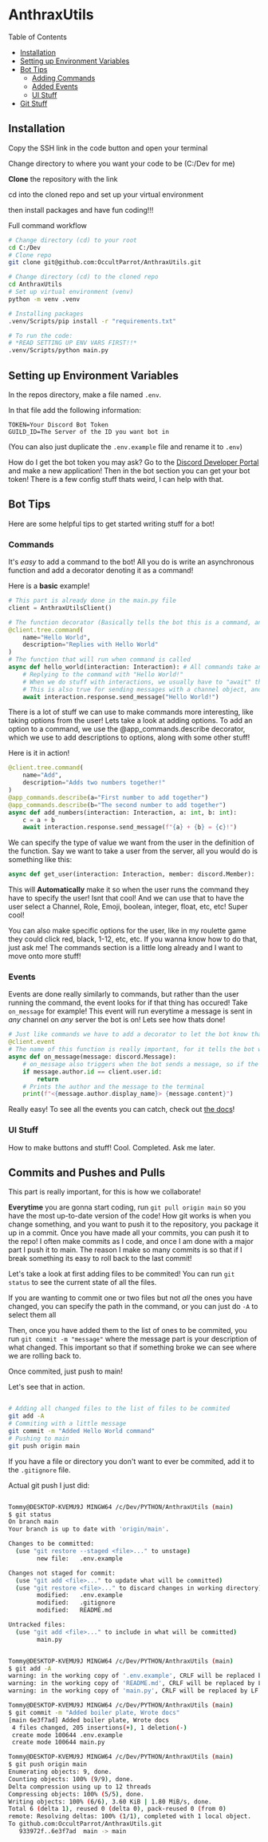 # AnthraxUtils

Table of Contents

- [Installation](#installation)
- [Setting up Environment Variables](#setting-up-environment-variables)
- [Bot Tips](#bot-tips)
  - [Adding Commands](#commands)
  - [Added Events](#events)
  - [UI Stuff](#ui-stuff)
- [Git Stuff](#commits-and-pushes-and-pulls)


## Installation

Copy the SSH link in the code button and open your terminal

Change directory to where you want your code to be (C:/Dev for me)

**Clone** the repository with the link

cd into the cloned repo and set up your virtual environment

then install packages and have fun coding!!!

Full command workflow
```Bash
# Change directory (cd) to your root
cd C:/Dev
# Clone repo
git clone git@github.com:OccultParrot/AnthraxUtils.git

# Change directory (cd) to the cloned repo
cd AnthraxUtils
# Set up virtual environment (venv)
python -m venv .venv

# Installing packages
.venv/Scripts/pip install -r "requirements.txt"

# To run the code:
# *READ SETTING UP ENV VARS FIRST!!*
.venv/Scripts/python main.py
```

## Setting up Environment Variables

In the repos directory, make a file named `.env`.

In that file add the following information:
```dotenv
TOKEN=Your Discord Bot Token
GUILD_ID=The Server of the ID you want bot in
```

(You can also just duplicate the `.env.example` file and rename it to `.env`)

How do I get the bot token you may ask? Go to the [Discord Developer Portal](https://discord.com/developers/) and make a new application! 
Then in the bot section you can get your bot token! There is a few config stuff thats weird, I can help with that.

## Bot Tips

Here are some helpful tips to get started writing stuff for a bot!

### Commands

It's *easy* to add a command to the bot! 
All you do is write an asynchronous function and add a decorator denoting it as a command!

Here is a **basic** example!

```py
# This part is already done in the main.py file
client = AnthraxUtilsClient()

# The function decorator (Basically tells the bot this is a command, and information about it)
@client.tree.command(
    name="Hello World",
    description="Replies with Hello World"
)
# The function that will run when command is called
async def hello_world(interaction: Interaction): # All commands take an interaction parameter
    # Replying to the command with "Hello World!"
    # When we do stuff with interactions, we usually have to "await" them
    # This is also true for sending messages with a channel object, and a lot more
    await interaction.response.send_message("Hello World!")
```

There is a lot of stuff we can use to make commands more interesting, like taking options from the user!
Lets take a look at adding options. To add an option to a command, we use the @app_commands.describe decorator,
which we use to add descriptions to options, along with some other stuff!

Here is it in action!

```py
@client.tree.command(
    name="Add",
    description="Adds two numbers together!"
)
@app_commands.describe(a="First number to add together")
@app_commands.describe(b="The second number to add together")
async def add_numbers(interaction: Interaction, a: int, b: int):
    c = a + b
    await interaction.response.send_message(f"{a} + {b} = {c}!")
```

We can specify the type of value we want from the user in the definition of the function. 
Say we want to take a user from the server, all you would do is something like this:
```py
async def get_user(interaction: Interaction, member: discord.Member):
```
This will **Automatically** make it so when the user runs the command they have to specify the user! Isnt that cool!
And we can use that to have the user select a Channel, Role, Emoji, boolean, integer, float, etc, etc! Super cool!

You can also make specific options for the user, like in my roulette game they could click red, black, 1-12, etc, etc. If you wanna know how to do that, just ask me! The commands section is a little long already and I want to move onto more stuff!

### Events
Events are done really similarly to commands, but rather than the user running the command, 
the event looks for if that thing has occured! Take `on_message` for example! 
This event will run everytime a message is sent in *any* channel on *any* server the bot is on!
Lets see how thats done!

```py
# Just like commands we have to add a decorator to let the bot know that its an event
@client.event
# The name of this function is really important, for it tells the bot what event to run it for
async def on_message(message: discord.Message):
    # on_message also triggers when the bot sends a message, so if the author is the bot we return
    if message.author.id == client.user.id:
        return
    # Prints the author and the message to the terminal
    print(f"<{message.author.display_name}> {message.content}")
```

Really easy! To see all the events you can catch, check out [the docs](https://discordpy.readthedocs.io/en/latest/api.html#event-reference)!

### UI Stuff

How to make buttons and stuff! Cool. Completed. Ask me later.

## Commits and Pushes and Pulls

This part is really important, for this is how we collaborate!

**Everytime** you are gonna start coding, run `git pull origin main` so you have the most up-to-date version of the code!
How git works is when you change something, and you want to push it to the repository, you package it up in a commit. 
Once you have made all your commits, you can push it to the repo! I often make commits as I code,
and once I am done with a major part I push it to main. The reason I make so many commits is so that if I break something its easy to roll back to the last commit!

Let's take a look at first adding files to be commited! You can run `git status` to see the current state of all the files.

If you are wanting to commit one or two files but not *all* the ones you have changed, you can specify the path in the command,
or you can just do `-A` to select them all

Then, once you have added them to the list of ones to be commited, you run `git commit -m "message"` where the message part is your description of what changed. 
This important so that if something broke we can see where we are rolling back to.

Once commited, just push to main!

Let's see that in action.
```bash

# Adding all changed files to the list of files to be commited
git add -A
# Commiting with a little message
git commit -m "Added Hello World command"
# Pushing to main
git push origin main
```

If you have a file or directory you don't want to ever be commited, add it to the `.gitignore` file.

Actual git push I just did:
```bash

Tommy@DESKTOP-KVEMU9J MINGW64 /c/Dev/PYTHON/AnthraxUtils (main)
$ git status
On branch main
Your branch is up to date with 'origin/main'.

Changes to be committed:
  (use "git restore --staged <file>..." to unstage)
        new file:   .env.example

Changes not staged for commit:
  (use "git add <file>..." to update what will be committed)
  (use "git restore <file>..." to discard changes in working directory)
        modified:   .env.example
        modified:   .gitignore
        modified:   README.md

Untracked files:
  (use "git add <file>..." to include in what will be committed)
        main.py


Tommy@DESKTOP-KVEMU9J MINGW64 /c/Dev/PYTHON/AnthraxUtils (main)
$ git add -A
warning: in the working copy of '.env.example', CRLF will be replaced by LF the next time Git touches it
warning: in the working copy of 'README.md', CRLF will be replaced by LF the next time Git touches it
warning: in the working copy of 'main.py', CRLF will be replaced by LF the next time Git touches it

Tommy@DESKTOP-KVEMU9J MINGW64 /c/Dev/PYTHON/AnthraxUtils (main)
$ git commit -m "Added boiler plate, Wrote docs"
[main 6e3f7ad] Added boiler plate, Wrote docs
 4 files changed, 205 insertions(+), 1 deletion(-)
 create mode 100644 .env.example
 create mode 100644 main.py

Tommy@DESKTOP-KVEMU9J MINGW64 /c/Dev/PYTHON/AnthraxUtils (main)
$ git push origin main
Enumerating objects: 9, done.
Counting objects: 100% (9/9), done.
Delta compression using up to 12 threads
Compressing objects: 100% (5/5), done.
Writing objects: 100% (6/6), 3.60 KiB | 1.80 MiB/s, done.
Total 6 (delta 1), reused 0 (delta 0), pack-reused 0 (from 0)
remote: Resolving deltas: 100% (1/1), completed with 1 local object.
To github.com:OccultParrot/AnthraxUtils.git
   933972f..6e3f7ad  main -> main
```